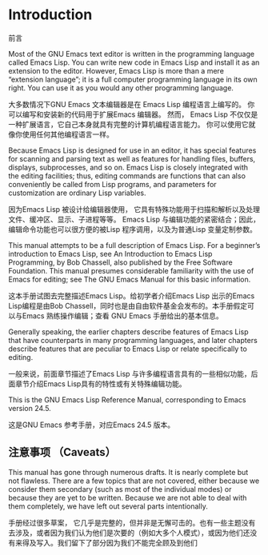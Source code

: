 # Introduction
前言

Most of the GNU Emacs text editor is written in the programming language called Emacs Lisp.
You can write new code in Emacs Lisp and install it as an extension to the editor. 
However, Emacs Lisp is more than a mere “extension language”; it is a full computer programming language in its own right. 
You can use it as you would any other programming language.

大多数情况下GNU Emacs 文本编辑器是在 Emacs Lisp 编程语言上编写的。
你可以编写和安装新的代码用于扩展Emacs 编辑器。
然而， Emacs Lisp 不仅仅是一种扩展语言，它自己本身就具有完整的计算机编程语言能力。
你可以使用它就像你使用任何其他编程语言一样。

Because Emacs Lisp is designed for use in an editor, it has special features for scanning and parsing text as well as features for handling files, buffers, displays, subprocesses, and so on. Emacs Lisp is closely integrated with the editing facilities; thus, editing commands are functions that can also conveniently be called from Lisp programs, and parameters for customization are ordinary Lisp variables.

因为Emacs Lisp 被设计给编辑器使用， 它具有特殊功能用于扫描和解析以及处理文件、缓冲区、显示、子进程等等。
Emacs Lisp 与编辑功能的紧密结合；因此，编辑命令功能也可以很方便的被Lisp 程序调用，以及为普通Lisp 变量定制参数。

This manual attempts to be a full description of Emacs Lisp. For a beginner’s introduction to Emacs Lisp, see An Introduction to Emacs Lisp Programming, by Bob Chassell, also published by the Free Software Foundation. This manual presumes considerable familiarity with the use of Emacs for editing; see The GNU Emacs Manual for this basic information.

这本手册试图去完整描述Emacs Lisp。给初学者介绍Emacs Lisp 出示的Emacs Lisp编程是由Bob Chassell，同时也是由自由软件基金会发布的。本手册假定可以与Emacs 熟练操作编辑；查看 GNU Emacs 手册给出的基本信息。

Generally speaking, the earlier chapters describe features of Emacs Lisp that have counterparts in many programming languages, and later chapters describe features that are peculiar to Emacs Lisp or relate specifically to editing.

一般来说，前面章节描述了Emacs Lisp 与许多编程语言具有的一些相似功能，后面章节介绍Emacs Lisp具有的特性或有关特殊编辑功能。

This is the GNU Emacs Lisp Reference Manual, corresponding to Emacs version 24.5.

这是GNU Emacs 参考手册，对应Emacs 24.5 版本。


## 注意事项 （Caveats）

This manual has gone through numerous drafts. It is nearly complete but not flawless. There are a few topics that are not covered, either because we consider them secondary (such as most of the individual modes) or because they are yet to be written. Because we are not able to deal with them completely, we have left out several parts intentionally.

手册经过很多草案， 它几乎是完整的，但并非是无懈可击的。也有一些主题没有去涉及，或者因为我们认为他们是次要的（例如大多个人模式），或因为他们还没有来得及写入。我们留下了部分因为我们不能完全顾及到他们
